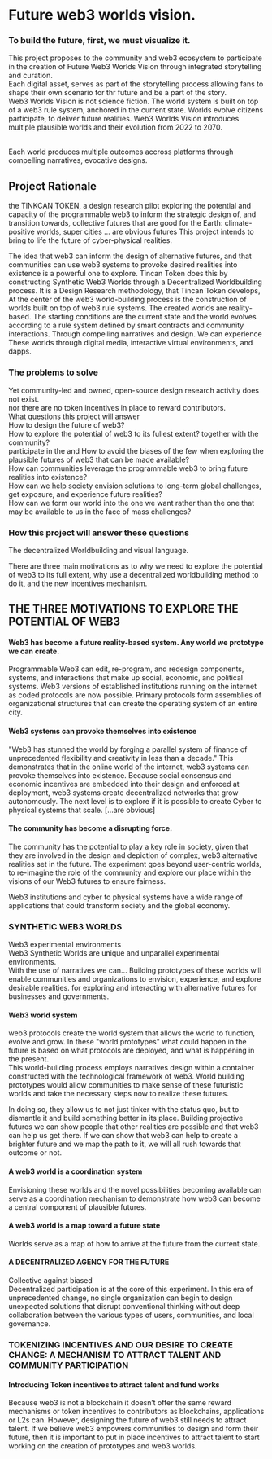 
# Future web3 worlds vision.
### To build the future, first, we must visualize it.
This project proposes to the community and web3 ecosystem to participate in the creation of Future Web3 Worlds Vision through integrated storytelling and curation. <br> Each digital asset, serves as part of the storytelling process allowing fans to shape their own scenario for thr future and be a part of the story.<br>
Web3 Worlds Vision is not science fiction. The world system is built on top of a web3 rule system, anchored in the current state. Worlds evolve  citizens participate, to deliver future realities. 
Web3 Worlds Vision introduces multiple plausible worlds and their evolution from 2022 to 2070. <br><br>

Each world produces multiple outcomes accross platforms through compelling narratives, evocative designs. 
## Project Rationale
the TINKCAN TOKEN, a design research pilot exploring the potential and capacity of the programmable web3 to inform the strategic design of, and transition towards, collective futures that are good for the Earth: climate-positive worlds, super cities ... are obvious futures
 This project intends to bring to life the future of cyber-physical realities. 

The idea that web3  can inform the design of alternative futures, and that communities can use web3 systems to provoke desired realities into existence is a powerful one to explore. 
Tincan Token does this by constructing Synthetic Web3 Worlds through a Decentralized Worldbuilding process. It is a Design Research methodology, that Tincan Token develops,  
At the center of the web3 world-building process is the construction of worlds built on top of web3 rule systems. The created worlds are reality-based. The starting conditions are the current state and the world evolves according to a rule system defined by smart contracts and community interactions. 
Through compelling narratives and design.
We can experience These worlds through digital media, interactive virtual environments, and dapps.




### The problems to solve
Yet community-led and owned, open-source design research activity does not exist.<br> nor 
there are no token incentives in place to reward contributors.<br>
What questions this project will answer<br>
How to design the future of web3? <br>
How to explore the potential of web3 to its fullest extent?
together with the community?<br> participate in the
and How to avoid the biases of the few when exploring the plausible futures of web3 that can be made available? <br>
How can communities leverage the programmable web3 to bring future realities into existence?<br>
How can we help society envision solutions to long-term global challenges, get exposure, and experience future realities?<br>
How can we form our world into the one we want rather than the one that may be available to us in the face of mass challenges?<br>
### How this project will answer these questions
The decentralized Worldbuilding and visual language.<br>

There are three main motivations as to why we need to explore the potential of web3 to its full extent, why use a decentralized worldbuilding method to do it, and the new incentives mechanism.

## THE THREE MOTIVATIONS TO EXPLORE THE POTENTIAL OF WEB3
#### Web3 has become a future reality-based system. Any world we prototype we can create. <br>
Programmable Web3 can edit, re-program, and redesign components, systems, and interactions that make up social, economic, and political systems. 
Web3 versions of established institutions running on the internet as coded protocols are now possible. Primary protocols form assemblies of organizational structures that can create the operating system of an entire city. <br>

#### Web3 systems can provoke themselves into existence
"Web3 has stunned the world by forging a parallel system of finance of unprecedented flexibility and creativity in less than a decade." This demonstrates that in the online world of the internet, web3 systems can provoke themselves into existence. 
Because social consensus and economic incentives are embedded into their design and enforced at deployment, web3 systems create decentralized networks that grow autonomously.
The next level is to explore if it is possible to create Cyber to physical systems that scale. [...are obvious]

#### The community has become a disrupting force. 
The community has the potential to play a key role in society, given that they are involved in the design and depiction of complex, web3 alternative realities set in the future. 
The experiment goes beyond user-centric worlds, to re-imagine the role of the community and explore our place within the visions of our Web3 futures to ensure fairness.

Web3 institutions and cyber to physical systems have a wide range of applications that could transform society and the global economy. 

### SYNTHETIC WEB3 WORLDS 

Web3 experimental environments<br>
Web3 Synthetic Worlds are unique and unparallel experimental environments. <br>
With the use of narratives we can... 
Building prototypes of these worlds will enable communities and organizations to envision, experience, and explore desirable realities. for exploring and interacting with alternative futures for businesses and governments.  <br>

#### Web3 world system
web3 protocols create the world system that allows the world to function, evolve and grow. In these "world prototypes" what could happen in the future is based on what protocols are deployed, and what is happening in the present.  
This world-building process employs narratives design within a container constructed with the technological framework of web3. 
World building prototypes would allow communities to make sense of these futuristic worlds and take the necessary steps now to realize these futures.


In doing so, they allow us to not just tinker with the status quo, but to dismantle it and build something better in its place. 
Building projective futures we can show people that other realities are possible and that web3 can help us get there. If we can show that web3  can help to create a brighter future and we map the path to it, we will all rush towards that outcome or not.

#### A web3 world is a coordination system
Envisioning these worlds and the novel possibilities becoming available can serve as a coordination mechanism to demonstrate how web3 can become a central component of plausible futures. 

#### A web3 world is a map toward a future state
Worlds serve as a map of how to arrive at the future from the current state.

#### A DECENTRALIZED AGENCY FOR THE FUTURE 
Collective against biased  
Decentralized participation is at the core of this experiment. In this era of unprecedented change, no single organization can begin to design unexpected solutions that disrupt conventional thinking without deep collaboration between the various types of users, communities, and local governance.

### TOKENIZING INCENTIVES AND OUR DESIRE TO CREATE CHANGE: A MECHANISM TO ATTRACT TALENT AND COMMUNITY PARTICIPATION

  
#### Introducing Token incentives to attract talent and fund works
Because web3 is not a blockchain it doesn’t offer the same reward mechanisms or token incentives to contributors as blockchains, applications or L2s can. However, designing the future of web3 still needs to attract talent.
If we believe web3 empowers communities to design and form their future, then it is important to put in place incentives to attract talent to start working on the creation of prototypes and web3 worlds.

